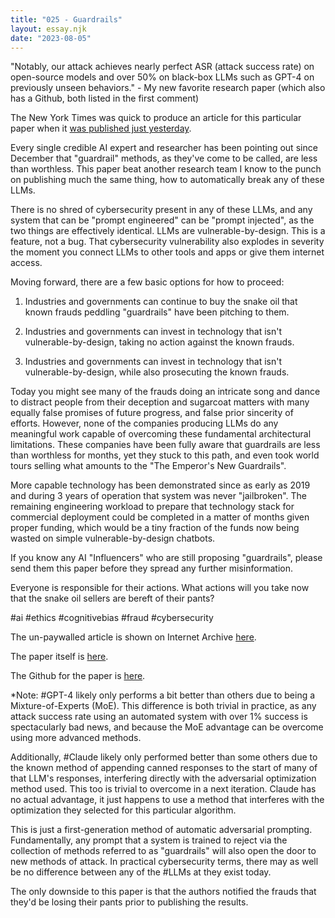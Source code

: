 ```yaml
---
title: "025 - Guardrails"
layout: essay.njk
date: "2023-08-05"
---
```


"Notably, our attack achieves nearly perfect ASR (attack success rate) on open-source models and over 50% on black-box LLMs such as GPT-4 on previously unseen behaviors." - My new favorite research paper (which also has a Github, both listed in the first comment)

The New York Times was quick to produce an article for this particular paper when it [was published just yesterday](https://www.nytimes.com/2023/07/27/business/ai-chatgpt-safety-research.html).

Every single credible AI expert and researcher has been pointing out since December that "guardrail" methods, as they've come to be called, are less than worthless. This paper beat another research team I know to the punch on publishing much the same thing, how to automatically break any of these LLMs.

There is no shred of cybersecurity present in any of these LLMs, and any system that can be "prompt engineered" can be "prompt injected", as the two things are effectively identical. LLMs are vulnerable-by-design. This is a feature, not a bug. That cybersecurity vulnerability also explodes in severity the moment you connect LLMs to other tools and apps or give them internet access.

Moving forward, there are a few basic options for how to proceed:

1. Industries and governments can continue to buy the snake oil that known frauds peddling "guardrails" have been pitching to them.

2. Industries and governments can invest in technology that isn't vulnerable-by-design, taking no action against the known frauds.

3. Industries and governments can invest in technology that isn't vulnerable-by-design, while also prosecuting the known frauds.

Today you might see many of the frauds doing an intricate song and dance to distract people from their deception and sugarcoat matters with many equally false promises of future progress, and false prior sincerity of efforts. However, none of the companies producing LLMs do any meaningful work capable of overcoming these fundamental architectural limitations. These companies have been fully aware that guardrails are less than worthless for months, yet they stuck to this path, and even took world tours selling what amounts to the "The Emperor's New Guardrails".

More capable technology has been demonstrated since as early as 2019 and during 3 years of operation that system was never "jailbroken". The remaining engineering workload to prepare that technology stack for commercial deployment could be completed in a matter of months given proper funding, which would be a tiny fraction of the funds now being wasted on simple vulnerable-by-design chatbots.

If you know any AI "Influencers" who are still proposing "guardrails", please send them this paper before they spread any further misinformation.

Everyone is responsible for their actions. What actions will you take now that the snake oil sellers are bereft of their pants?

#ai #ethics #cognitivebias #fraud #cybersecurity

The un-paywalled article is shown on Internet Archive [here](https://web.archive.org/web/20230727120026/https://www.nytimes.com/2023/07/27/business/ai-chatgpt-safety-research.html).

The paper itself is [here](https://llm-attacks.org/).

The Github for the paper is [here](https://github.com/llm-attacks/llm-attacks).

\*Note: #GPT-4 likely only performs a bit better than others due to being a Mixture-of-Experts (MoE). This difference is both trivial in practice, as any attack success rate using an automated system with over 1% success is spectacularly bad news, and because the MoE advantage can be overcome using more advanced methods.

Additionally, #Claude likely only performed better than some others due to the known method of appending canned responses to the start of many of that LLM's responses, interfering directly with the adversarial optimization method used. This too is trivial to overcome in a next iteration. Claude has no actual advantage, it just happens to use a method that interferes with the optimization they selected for this particular algorithm.

This is just a first-generation method of automatic adversarial prompting. Fundamentally, any prompt that a system is trained to reject via the collection of methods referred to as "guardrails" will also open the door to new methods of attack. In practical cybersecurity terms, there may as well be no difference between any of the #LLMs at they exist today.

The only downside to this paper is that the authors notified the frauds that they'd be losing their pants prior to publishing the results.
